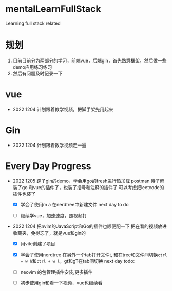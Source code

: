 # mentalLearnFullStack
Learning full stack related

# 规划
1. 目前目前分为两部分的学习，前端vue，后端gin，首先熟悉框架，然后做一些demo应用练习练习
2. 然后有问题及时记录一下



# vue
- 2022 1204
	计划跟着教学视频，把脚手架先用起来

# Gin
- 2022 1204
	计划跟着教学视频走一遍



# Every Day Progress

- 2022 1205
	跑了gin的demo，学会用go的fresh进行热加载
	postman 待了解
	装了go 和vue的插件了，也装了括号和注释的插件了
	可以考虑把leetcode的插件也装了
	- [x] 学会了使用m a 在nerdtree中新建文件
	next day to do
	- [ ] 继续学vue，加速速度，照视频打








- 2022 1204
	把nvim的JavaScript和Go的插件也顺便配一下
	把在看的视频放进收藏夹，免得忘了，就是vue和gin的
    - [x] 用vite创建了项目
    - [x] 学会了使用nerdtree 在另外一个tab打开文件t, 和在tree和文件间切换`ctrl + w h`和`ctrl + w l`，gt和gT在tab间切换
	next day todo:
	- [ ] neovim 的包管理插件安装,更多插件
	- [ ] 初步使用gin和看一下视频，vue也继续看

